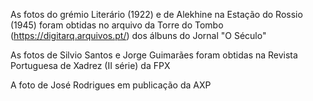 
As fotos do grémio Literário (1922) e de Alekhine na Estação do Rossio (1945) foram obtidas no arquivo da Torre do Tombo (https://digitarq.arquivos.pt/) dos álbuns do Jornal "O Século"

As fotos de Silvio Santos e Jorge Guimarães foram obtidas na Revista Portuguesa de Xadrez (II série) da FPX

A foto de José Rodrigues em publicação da AXP
